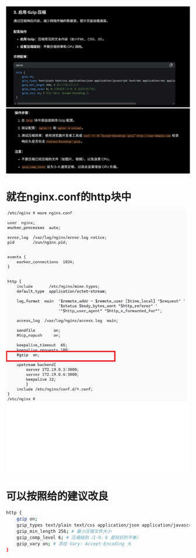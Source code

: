 ![alt text](README_Images/3-启动G-Zip压缩/image.png)
![alt text](README_Images/3-启动G-Zip压缩/image-1.png)
# 就在nginx.conf的http块中
![alt text](README_Images/3-启动G-Zip压缩/image-2.png)
# 可以按照给的建议改良
```sh
http {
    gzip on;
    gzip_types text/plain text/css application/json application/javascript text/xml application/xml application/xml+rss text/javascript;
    gzip_min_length 256; # 最小压缩文件大小
    gzip_comp_level 6; # 压缩级别（1-9，6 是较好的平衡）
    gzip_vary on; # 添加 Vary: Accept-Encoding 头
}
```